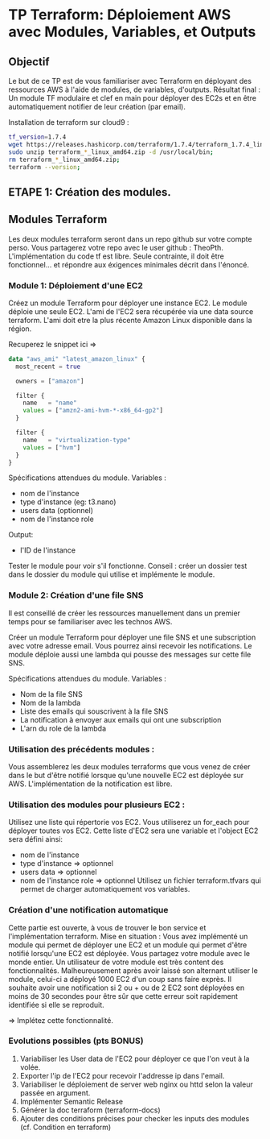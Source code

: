# TP Terraform: Déploiement AWS avec Modules, Variables, et Outputs

## Objectif
Le but de ce TP est de vous familiariser avec Terraform en déployant des ressources AWS à l'aide de modules, de variables, d'outputs.
Résultat final : Un module TF modulaire et clef en main pour déployer des EC2s et en être automatiquement notifier de leur création (par email).

Installation de terraform sur cloud9 :
```bash
tf_version=1.7.4
wget https://releases.hashicorp.com/terraform/1.7.4/terraform_1.7.4_linux_amd64.zip;
sudo unzip terraform_*_linux_amd64.zip -d /usr/local/bin;
rm terraform_*_linux_amd64.zip;
terraform --version;
```

## ETAPE 1: Création des modules.
## Modules Terraform
Les deux modules terraform seront dans un repo github sur votre compte perso. Vous partagerez votre repo avec le user github : TheoPth.
L'implémentation du code tf est libre. Seule contrainte, il doit être fonctionnel... et répondre aux éxigences minimales décrit dans l'énoncé.

### Module 1: Déploiement d'une EC2
Créez un module Terraform pour déployer une instance EC2. Le module déploie une seule EC2. L'ami de l'EC2 sera récupérée via une data source terraform. L'ami doit etre la plus récente Amazon Linux disponible dans la région.

Recuperez le snippet ici => 
```tf
data "aws_ami" "latest_amazon_linux" {
  most_recent = true

  owners = ["amazon"]

  filter {
    name   = "name"
    values = ["amzn2-ami-hvm-*-x86_64-gp2"]
  }

  filter {
    name   = "virtualization-type"
    values = ["hvm"]
  }
}

```

Spécifications attendues du module.
Variables :
  - nom de l'instance
  - type d'instance (eg: t3.nano)
  - users data (optionnel)
  - nom de l'instance role

Output:
  - l'ID de l'instance

Tester le module pour voir s'il fonctionne. Conseil : créer un dossier test dans le dossier du module qui utilise et implémente le module.

### Module 2: Création d'une file SNS
Il est conseillé de créer les ressources manuellement dans un premier temps pour se familiariser avec les technos AWS.

Créer un module Terraform pour déployer une file SNS et une subscription avec votre adresse email. Vous pourrez ainsi recevoir les notifications.
Le module déploie aussi une lambda qui pousse des messages sur cette file SNS.

Spécifications attendues du module.
Variables :
  - Nom de la file SNS
  - Nom de la lambda
  - Liste des emails qui souscrivent à la file SNS
  - La notification à envoyer aux emails qui ont une subscription
  - L'arn du role de la lambda


### Utilisation des précédents modules : 
Vous assemblerez les deux modules terraforms que vous venez de créer dans le but d'être notifié lorsque qu'une nouvelle EC2 est déployée sur AWS.
L'implémentation de la notification est libre.

### Utilisation des modules pour plusieurs EC2 :
Utilisez une liste qui répertorie vos EC2. Vous utiliserez un for_each pour déployer toutes vos EC2.
Cette liste d'EC2 sera une variable et l'object EC2 sera défini ainsi:
- nom de l'instance
- type d'instance => optionnel
- users data => optionnel
- nom de l'instance role => optionnel
Utilisez un fichier terraform.tfvars qui permet de charger automatiquement vos variables.

### Création d'une notification automatique
Cette partie est ouverte, à vous de trouver le bon service et l'implémentation terraform.
Mise en situation :
Vous avez implémenté un module qui permet de déployer une EC2 et un module qui permet d'être notifié lorsqu'une EC2 est déployée. Vous partagez votre module avec le monde entier. 
Un utilisateur de votre module est très content des fonctionnalités. Malheureusement après avoir laissé son alternant utiliser le module, celui-ci a déployé 1000 EC2 d'un coup sans faire exprès. 
Il souhaite avoir une notification si 2 ou + ou de 2 EC2 sont déployées en moins de 30 secondes pour être sûr que cette erreur soit rapidement identifiée si elle se reproduit.

=> Implétez cette fonctionnalité.

### Evolutions possibles (pts BONUS)
1. Variabiliser les User data de l'EC2 pour déployer ce que l'on veut à la volée.
2. Exporter l'ip de l'EC2 pour recevoir l'addresse ip dans l'email.
3. Variabiliser le déploiement de server web nginx ou httd selon la valeur passée en argument.
4. Implémenter Semantic Release 
5. Générer la doc terraform (terraform-docs)
6. Ajouter des conditions précises pour checker les inputs des modules (cf. Condition en terraform)